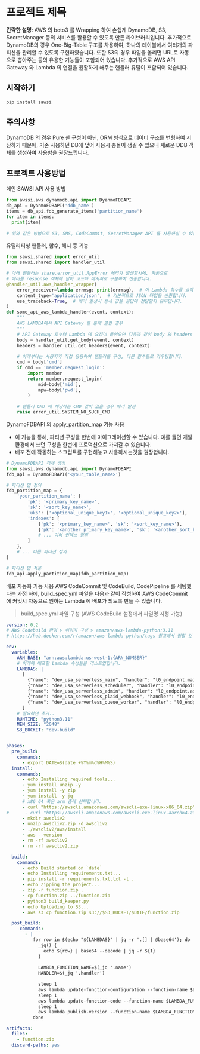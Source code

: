 # 프로젝트 제목

**간략한 설명**: 
AWS 의 boto3 를 Wrapping 하여 손쉽게 DynamoDB, S3, SecretManager 등의 서비스를 활용할 수 있도록 만든 라이브러리입니다.
추가적으로 DynamoDB의 경우 One-Big-Table 구조를 차용하여, 하나의 테이블에서 여러개의 파티션을 관리할 수 있도록 구현하였습니다.
또한 S3의 경우 파일을 올리면 URL로 자동으로 뽑아주는 등의 유용한 기능들이 포함되어 있습니다.
추가적으로 AWS API Gateway 와 Lambda 의 연결을 원활하게 해주는 핸들러 유틸이 포함되어 있습니다.
## 시작하기

```bash
pip install sawsi
```

## 주의사항
DynamoDB 의 경우 Pure 한 구성이 아닌, ORM 형식으로 데이터 구조를 변형하여 저장하기 때문에, 기존 사용하던 DB에 덮어 사용시 충돌이 생길 수 있으니 새로운 DDB 객체를 생성하여 사용함을 권장드립니다.

## 프로젝트 사용방법

메인 SAWSI API 사용 방법
```python
from awssi.aws.dynamodb.api import DyanmoFDBAPI
db_api = DyanmoFDBAPI('ddb_name')
items = db_api.fdb_generate_items('partition_name')
for item in items:
  print(item)
  
# 위와 같은 방법으로 S3, SMS, CodeCommit, SecretManager API 를 사용하실 수 있습니다.
```

유틸리티성 핸들러, 함수, 해시 등 기능
```python
from sawsi.shared import error_util
from sawsi.shared import handler_util

# 아래 핸들러는 share.error_util.AppError 에러가 발생할시에, 자동으로
# 에러를 response 객체에 담아 코드와 메시지로 구분하여 전송합니다.
@handler_util.aws_handler_wrapper(
    error_receiver=lambda errmsg: print(errmsg),  # 이 Lambda 함수를 슬랙 Webhook 등으로 대체하면 에러 발생시 모니터링이 가능합니다.
    content_type='application/json',  # 기본적으로 JSON 타입을 반환합니다.
    use_traceback=True,  # 에러 발생시 상세 값을 응답에 전달할지 유무입니다.
)
def some_api_aws_lambda_handler(event, context):
    """
    AWS LAMBDA에서 API Gateway 를 통해 콜한 경우
    """
    # API Gateway 로부터 Lambda 에 요청이 들어오면 다음과 같이 body 와 headers 를 분리하여 dict 형태로 반환합니다.
    body = handler_util.get_body(event, context)
    headers = handler_util.get_headers(event, context)
    
    # 아래부터는 사용자가 직접 응용하여 핸들러를 구성, 다른 함수들로 라우팅합니다.
    cmd = body['cmd']
    if cmd == 'member.request_login':
        import member
        return member.request_login(
            mid=body['mid'],
            mpw=body['pwd'],
        )
    
    # 핸들러 CMD 에 해당하는 CMD 값이 없을 경우 에러 발생
    raise error_util.SYSTEM_NO_SUCH_CMD
```

DynamoFDBAPI 의 apply_partition_map 기능 사용
* 이 기능을 통해, 파티션 구성을 한번에 마이그레이션할 수 있습니다. 예를 들면 개발환경에서 쓰던 구성을 한번에 프로덕션으로 가져갈 수 있습니다.
* 배포 전에 작동하는 스크립트를 구현해놓고 사용하시는것을 권장합니다.
```python
# DynamoFDBAPI 객체 생성
from sawsi.aws.dynamodb.api import DynamoFDBAPI
fdb_api = DynamoFDBAPI('<your_table_name>')

# 파티션 맵 정의
fdb_partition_map = {
    'your_partition_name': {
        'pk': '<primary_key_name>',
        'sk': '<sort_key_name>',
        'uks': ['<optional_unique_key1>', '<optional_unique_key2>'],
        'indexes': [
            {'pk': '<primary_key_name>', 'sk': '<sort_key_name>'},
            {'pk': '<another_primary_key_name>', 'sk': '<another_sort_key_name>'},
            # ... 여러 인덱스 정의
        ]
    },
    # ... 다른 파티션 정의
}

# 파티션 맵 적용
fdb_api.apply_partition_map(fdb_partition_map)
```


배포 자동화 기능 사용
AWS CodeCommit 및 CodeBuild, CodePipeline 를 세팅했다는 가정 하에,
build_spec.yml 파일을 다음과 같이 작성하여 AWS CodeCommit 에 커밋시 
자동으로 원하는 Lambda 에 배포가 되도록 만들 수 있습니다.
> build_spec.yml 파일 구성 (AWS CodeBuild 설정에서 파일명 지정 가능)
```yaml
version: 0.2
# AWS Codebuild 환경 > 이미지 구성 > amazon/aws-lambda-python:3.11
# https://hub.docker.com/r/amazon/aws-lambda-python/tags 참고해서 정할 것

env:
  variables:
    ARN_BASE: "arn:aws:lambda:us-west-1:{ARN_NUMBER}"
    # 아래에 배포할 Lambda 속성들을 리스트업합니다.
    LAMBDAS: |
      [
        {"name": "dev_usa_serverless_main", "handler": "l0_endpoint.main.handler"},
        {"name": "dev_usa_serverless_scheduler", "handler": "l0_endpoint.scheduler.handler"},
        {"name": "dev_usa_serverless_admin", "handler": "l0_endpoint.admin.handler"},
        {"name": "dev_usa_serverless_plaid_webhook", "handler": "l0_endpoint.plaid_webhook.handler"},
        {"name": "dev_usa_serverless_queue_worker", "handler": "l0_endpoint.queue_worker.handler"}
      ]
    # 필요하면 추가..
    RUNTIME: "python3.11"
    MEM_SIZE: "2048"
    S3_BUCKET: "dev-build"


phases:
  pre_build:
    commands:
      - export DATE=$(date +%Y%m%d%H%M%S)
  install:
    commands:
      - echo Installing required tools...
      - yum install unzip -y
      - yum install -y zip
      - yum install -y jq
      # x86_64 혹은 arm 중에 선택합니다.
      - curl "https://awscli.amazonaws.com/awscli-exe-linux-x86_64.zip" -o "awscliv2.zip"
#      - curl "https://awscli.amazonaws.com/awscli-exe-linux-aarch64.zip" -o "awscliv2.zip"
      - mkdir awscliv2
      - unzip awscliv2.zip -d awscliv2
      - ./awscliv2/aws/install
      - aws --version
      - rm -rf awscliv2
      - rm -rf awscliv2.zip

  build:
    commands:
      - echo Build started on `date`
      - echo Installing requirements.txt...
      - pip install -r requirements.txt.txt -t .
      - echo Zipping the project...
      - zip -r function.zip .
      - cp function.zip ../function.zip
      - python3 build_keeper.py
      - echo Uploading to S3...
      - aws s3 cp function.zip s3://$S3_BUCKET/$DATE/function.zip

  post_build:
     commands:
       - |
          for row in $(echo "${LAMBDAS}" | jq -r '.[] | @base64'); do
            _jq() {
              echo ${row} | base64 --decode | jq -r ${1}
            }
    
            LAMBDA_FUNCTION_NAME=$(_jq '.name')
            HANDLER=$(_jq '.handler')
            
            sleep 1
            aws lambda update-function-configuration --function-name $LAMBDA_FUNCTION_NAME --runtime $RUNTIME --handler $HANDLER --memory-size $MEM_SIZE --description DeployByCodebuild 
            sleep 1
            aws lambda update-function-code --function-name $LAMBDA_FUNCTION_NAME --s3-bucket $S3_BUCKET --s3-key $DATE/function.zip
            sleep 1
            aws lambda publish-version --function-name $LAMBDA_FUNCTION_NAME
          done

artifacts:
  files:
    - function.zip
  discard-paths: yes


```